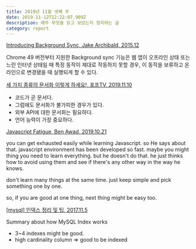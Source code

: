 ```yaml
---
title: 2019년 11월 셋째 주
date: 2019-11-12T12:22:07.909Z
description: 매주 무엇을 읽고 보았는지 정리하는 글
category: report
---
```


[Introducing Background Sync, Jake Archibald, 2015.12](https://developers.google.com/web/updates/2015/12/background-sync)

Chrome 49 버전부터 지원한 Background sync 기능은 웹 앱이 오프라인 상태 또는 느린 인터넷 상태일 때 특정 동작이 제대로 작동하지 못할 경우, 이 동작을 보류하고 온라인으로 변경됐을 때 실행되게 할 수 있다.

[세 가지 종류의 문서화 이렇게 하세요!, 포프TV, 2019.11.10](https://www.youtube.com/watch?v=lBxXKJyAJ28)

- 코드가 곧 문서다.
- 그럼에도 문서화가 불가피한 경우가 있다.
- 외부 API에 대한 문서화는 필요하다.
- 언어 능력이 가장 중요하다.

[Javascript Fatigue, Ben Awad, 2019.10.21](https://www.youtube.com/watch?v=-A3n5N8XwpQ)

you can get exhausted easily while learning Javascript. so He says about that. javascript environment has been developed so fast. maybe you might thing you need to learn everything. but he doesn't do that. he just thinks how to avoid using them and see if there's any other way in the way he knows.

don't learn many things at the same time. just keep simple and pick something one by one.

so, if you are good at one thing, next thing might be easy too.

[[mysql] 인덱스 정리 및 팁, 2017.11.5](https://jojoldu.tistory.com/243)

Summary about how MySQL Index works

- 3~4 indexes might be good.
- high cardinality column => good to be indexed
